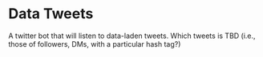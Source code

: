 Data Tweets
===========

A twitter bot that will listen to data-laden tweets. Which tweets is TBD (i.e.,
those of followers, DMs, with a particular hash tag?)
